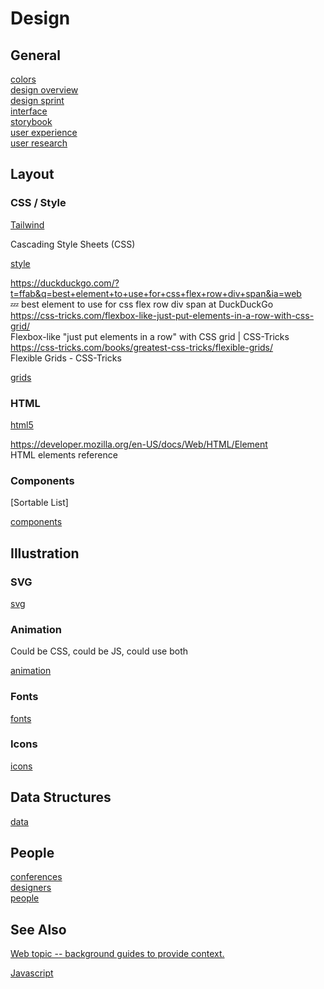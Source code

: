 # Design 

## General

[colors](colors.md)  
[design overview](design-overview.md)  
[design sprint](design-sprint.md)  
[interface](interface.md)  
[storybook](storybook.md)  
[user experience](user-experience.md)  
[user research](user-research.md)  

## Layout

### CSS / Style

[Tailwind](tailwind.md)

Cascading Style Sheets (CSS)

[style](style/)  

https://duckduckgo.com/?t=ffab&q=best+element+to+use+for+css+flex+row+div+span&ia=web  
💤 best element to use for css flex row div span at DuckDuckGo  
https://css-tricks.com/flexbox-like-just-put-elements-in-a-row-with-css-grid/  
Flexbox-like "just put elements in a row" with CSS grid | CSS-Tricks  
https://css-tricks.com/books/greatest-css-tricks/flexible-grids/  
Flexible Grids - CSS-Tricks  

[grids](grids/)  


### HTML 

[html5](html5/)  

https://developer.mozilla.org/en-US/docs/Web/HTML/Element  
HTML elements reference 

### Components

[Sortable List]

[components](components/)  


## Illustration

### SVG

[svg](svg/)  

### Animation

Could be CSS, could be JS, could use both

[animation](animation/)  

### Fonts

[fonts](fonts/)  

### Icons

[icons](icons/)  


## Data Structures

[data](data/)  


## People

[conferences](conferences.md)  
[designers](designers.md)  
[people](people)  



## See Also

[Web topic -- background guides to provide context.](../web/) 

[Javascript](/code/javascript/)

